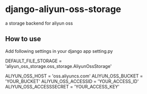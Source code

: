 django-aliyun-oss-storage
=========================

a storage backend for aliyun oss

How to use
----------

Add following settings in your django app setting.py

DEFAULT_FILE_STORAGE = 'aliyun_oss_storage.oss_storage.AliyunOssStorage'

ALIYUN_OSS_HOST = 'oss.aliyuncs.com'
ALIYUN_OSS_BUCKET = 'YOUR_BUCKET'
ALIYUN_OSS_ACCESSID = 'YOUR_ACCESS_ID'
ALIYUN_OSS_ACCESSSECRET = 'YOUR_ACCESS_KEY'
